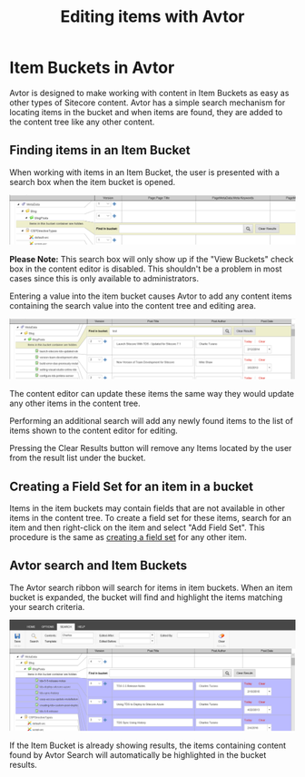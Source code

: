 ﻿---
title: Editing items with Avtor
layout: AvtorLayout
---

# Item Buckets in Avtor
Avtor is designed to make working with content in Item Buckets as easy as other types of Sitecore content. Avtor has a simple search mechanism for locating items in the bucket and when items are found, they are added to the content tree like any other content.

## Finding items in an Item Bucket
When working with items in an Item Bucket, the user is presented with a search box when the item bucket is opened.

![Bucket Search](/Images/Avtor/ItemBuckets_Search.png)

**Please Note:** This search box will only show up if the "View Buckets" check box in the content editor is disabled. This shouldn't be a problem in most cases since this is only available to administrators.

Entering a value into the item bucket causes Avtor to add any content items containing the search value into the content tree and editing area.

![Bucket Search Results](/Images/Avtor/ItemBuckets_SearchResults.png)

The content editor can update these items the same way they would update any other items in the content tree.

Performing an additional search will add any newly found items to the list of items shown to the content editor for editing.

Pressing the Clear Results button will remove any Items located by the user from the result list under the bucket.

## Creating a Field Set for an item in a bucket
Items in the item buckets may contain fields that are not available in other items in the content tree. To create a field set for these items, search for an item and then right-click on the item and select "Add Field Set". This procedure is the same as [creating a field set](/avtor/fieldsets.html#creating-a-field-set) for any other item.

## Avtor search and Item Buckets
The Avtor search ribbon will search for items in item buckets. When an item bucket is expanded, the bucket will find and highlight the items matching your search criteria.

![Ribbon Search Results](/Images/Avtor/ItemBuckets_RibbonSearch.png)

If the Item Bucket is already showing results, the items containing content found by Avtor Search will automatically be highlighted in the bucket results.


